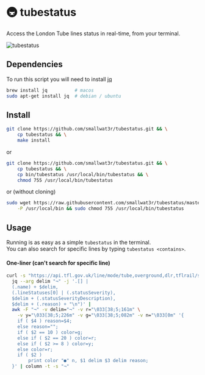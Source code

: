 # 🚇 tubestatus
Access the London Tube lines status in real-time, from your terminal.

![tubestatus](https://i.imgur.com/krkGQTY.gif)

## Dependencies
To run this script you will need to install [jq](https://stedolan.github.io/jq/download) 
```sh
brew install jq          # macos
sudo apt-get install jq  # debian / ubuntu
```

## Install

```sh
git clone https://github.com/smallwat3r/tubestatus.git && \
    cp tubestatus && \
    make install 
```
or
```sh
git clone https://github.com/smallwat3r/tubestatus.git && \
    cp tubestatus && \
    cp bin/tubestatus /usr/local/bin/tubestatus && \
    chmod 755 /usr/local/bin/tubestatus
```
or (without cloning)
```sh
sudo wget https://raw.githubusercontent.com/smallwat3r/tubestatus/master/bin/tubestatus \
    -P /usr/local/bin && sudo chmod 755 /usr/local/bin/tubestatus
```

## Usage 
Running is as easy as a simple `tubestatus` in the terminal.  
You can also search for specific lines by typing `tubestatus <contains>`.  

#### One-liner (can't search for specific line)    
```sh
curl -s "https://api.tfl.gov.uk/line/mode/tube,overground,dlr,tflrail/status" |
  jq --arg delim "¬" -j '.[] |
  (.name) + $delim,
  (.lineStatuses[0] | (.statusSeverity),
  $delim + (.statusSeverityDescription),
  $delim + (.reason) + "\n")' |
  awk -F "¬" -v delim="¬" -v r="\033[38;5;161m" \
    -v y="\033[38;5;226m" -v g="\033[38;5;082m" -v n="\033[0m" '{
    if ( $4 ) reason=$4;
    else reason="";
    if ( $2 == 10 ) color=g;
    else if ( $2 == 20 ) color=r;
    else if ( $2 >= 8 ) color=y;
    else color=r;
    if ( $2 )
        print color "●" n, $1 delim $3 delim reason;
  }' | column -t -s "¬"
```
